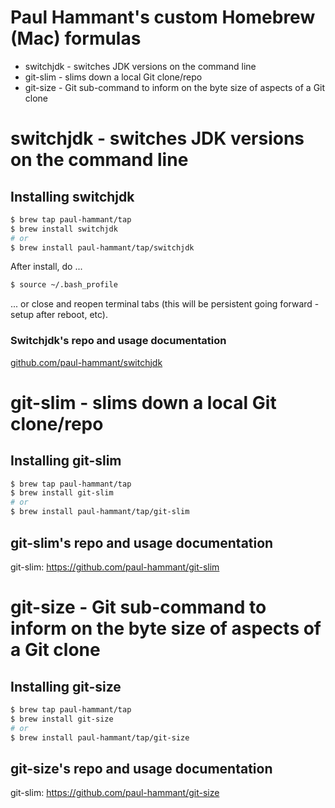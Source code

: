 # Paul Hammant's custom Homebrew (Mac) formulas

* switchjdk - switches JDK versions on the command line
* git-slim - slims down a local Git clone/repo
* git-size - Git sub-command to inform on the byte size of aspects of a Git clone

# switchjdk - switches JDK versions on the command line

## Installing switchjdk

```bash
$ brew tap paul-hammant/tap
$ brew install switchjdk
# or
$ brew install paul-hammant/tap/switchjdk
```

After install, do ...

```bash
$ source ~/.bash_profile
```

... or close and reopen terminal tabs (this will be persistent going forward - setup after reboot, etc).

### Switchjdk's repo and usage documentation

[github.com/paul-hammant/switchjdk](https://github.com/paul-hammant/switchjdk)

# git-slim - slims down a local Git clone/repo

## Installing git-slim

```bash
$ brew tap paul-hammant/tap
$ brew install git-slim
# or
$ brew install paul-hammant/tap/git-slim
```

## git-slim's repo and usage documentation

git-slim: https://github.com/paul-hammant/git-slim

# git-size - Git sub-command to inform on the byte size of aspects of a Git clone

## Installing git-size

```bash
$ brew tap paul-hammant/tap
$ brew install git-size
# or
$ brew install paul-hammant/tap/git-size
```

## git-size's repo and usage documentation

git-slim: https://github.com/paul-hammant/git-size

